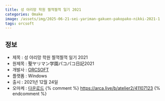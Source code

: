 ```yaml
---
title: 성 야리망 학원 찔꺽찔꺽 일기 2021
categories: Omake
image: /assets/img/2025-06-21-sei-yariman-gakuen-pakopako-nikki-2021-1.jpg
tags: orcsoft
---
```


## 정보

* 제목 : 성 야리망 학원 찔꺽찔꺽 일기 2021
* 원제목 : 聖ヤリマン学園パコパコ日記2021
* 개발사 : [ORCSOFT](/tags/orcsoft)
* 플랫폼 : Windows
* 출시 : 2021년 12월 24일
* 오마케 : [다운로드](/assets/omake/sei-yariman-gakuen-pakopako-nikki-2021.zip)
{% comment %}
https://arca.live/b/atelier2/41107123
{% endcomment %}
